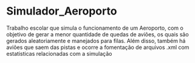 # Simulador_Aeroporto

Trabalho escolar que simula o funcionamento de um Aeroporto, com o objetivo de gerar a menor quantidade de quedas de aviões, os quais são gerados aleatoriamente e manejados para filas. Além disso, também há aviões que saem das pistas  e ocorre a fomentação de arquivos .xml com estatisticas relacionadas com a simulação
